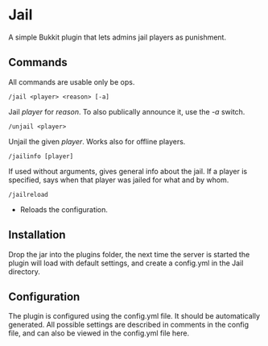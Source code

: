 Jail
=====

A simple Bukkit plugin that lets admins jail players as punishment. 

Commands
-----
All commands are usable only be ops.

```
/jail <player> <reason> [-a]
```
Jail *player* for *reason*. To also publically announce it, use the *-a* switch.

```
/unjail <player>
```
Unjail the given *player*. Works also for offline players.

```
/jailinfo [player]
```
If used without arguments, gives general info about the jail. If a player is specified, says when that player was jailed for what and by whom.

```
/jailreload
```
- Reloads the configuration.

Installation
-----
Drop the jar into the plugins folder, the next time the server is started the plugin will load with default settings, and create a config.yml in the Jail directory.

Configuration
-----
The plugin is configured using the config.yml file. It should be automatically generated. All possible settings are described in comments in the config file, and can also be viewed in the config.yml file here.
